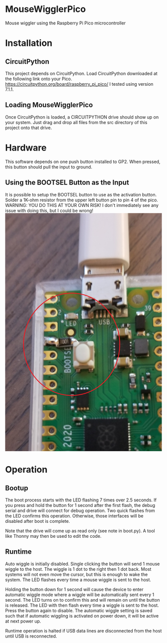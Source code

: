 # MouseWigglerPico
Mouse wiggler using the Raspberry Pi Pico microcontroller

# Installation

## CircuitPython

This project depends on CircuitPython. Load CircuitPython downloaded at the following link onto your Pico.
https://circuitpython.org/board/raspberry_pi_pico/
I tested using version 7.1.1.

## Loading MouseWigglerPico

Once CircuitPython is loaded, a CIRCUITPYTHON drive should show up on your system. Just drag and drop all files from
the src directory of this project onto that drive.

# Hardware

This software depends on one push button installed to GP2. When pressed, this button should pull the input to ground.

## Using the BOOTSEL Button as the Input

It is possible to setup the BOOTSEL button to use as the activation button. Solder a 1K-ohm resistor from the upper
left button pin to pin 4 of the pico.
WARNING: YOU DO THIS AT YOUR OWN RISK! I don't immediately see any issue with doing this, but I could be wrong!
![button](button.jpg?raw=true)

# Operation

## Bootup

The boot process starts with the LED flashing 7 times over 2.5 seconds. If you press and hold the button for 1 second
after the first flash, the debug serial and drive will connect for debug operation. Two quick flashes from the LED 
confirms this operation. Otherwise, those interfaces will be disabled after boot is complete.

Note that the drive will come up as read only (see note in boot.py). A tool like Thonny may then be used to edit the
code.

## Runtime

Auto wiggle is initially disabled. Single clicking the button will send 1 mouse wiggle to the host. The wiggle is 1 dot
to the right then 1 dot back. Most systems will not even move the cursor, but this is enough to wake the system. The
LED flashes every time a mouse wiggle is sent to the host.

Holding the button down for 1 second will cause the device to enter automatic wiggle mode where a wiggle will be
automatically sent every 1 second. The LED turns on to confirm this and will remain on until the button is released.
The LED with then flash every time a wiggle is sent to the host. Press the button again to disable. The automatic
wiggle setting is saved such that if automatic wiggling is activated on power down, it will be active at next power up.

Runtime operation is halted if USB data lines are disconnected from the host until USB is reconnected.